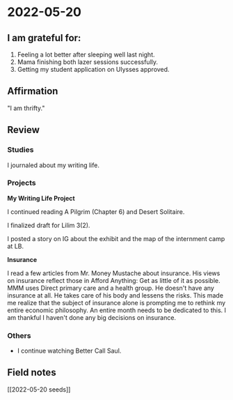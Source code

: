 # 2022-05-20

## I am grateful for:
1. Feeling a lot better after sleeping well last night.
2. Mama finishing both lazer sessions successfully.
3. Getting my student application on Ulysses approved.

## Affirmation

"I am thrifty."

## Review
### Studies

I journaled about my writing life.

### Projects

**My Writing Life Project**

I continued reading A Pilgrim (Chapter 6) and Desert Solitaire.

I finalized draft for Lilim 3(2).

I posted a story on IG about the exhibit and the map of the internment camp at LB.

**Insurance**

I read a few articles from Mr. Money Mustache about insurance. His views on insurance reflect those in Afford Anything: Get as little of it as possible. MMM uses Direct primary care and a health group. He doesn't have any insurance at all. He takes care of his body and lessens the risks. This made me realize that the subject of insurance alone is prompting me to rethink my entire economic philosophy. An entire month needs to be dedicated to this. I am thankful I haven't done any big decisions on insurance.

### Others

- I continue watching Better Call Saul.

## Field notes

[[2022-05-20 seeds]]